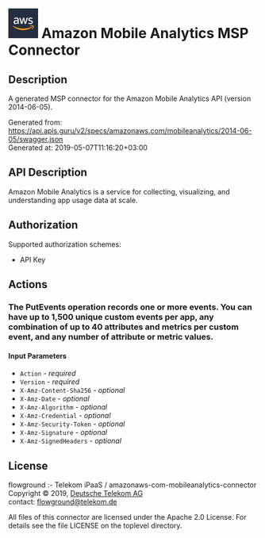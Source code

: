 # ![LOGO](logo.png) Amazon Mobile Analytics MSP Connector

## Description

A generated MSP connector for the Amazon Mobile Analytics API (version 2014-06-05).

Generated from: https://api.apis.guru/v2/specs/amazonaws.com/mobileanalytics/2014-06-05/swagger.json<br/>
Generated at: 2019-05-07T11:16:20+03:00

## API Description

Amazon Mobile Analytics is a service for collecting, visualizing, and understanding app usage data at scale.

## Authorization

Supported authorization schemes:
- API Key
## Actions

### The PutEvents operation records one or more events. You can have up to 1,500 unique custom events per app, any combination of up to 40 attributes and metrics per custom event, and any number of attribute or metric values.

#### Input Parameters
* `Action` - _required_
* `Version` - _required_
* `X-Amz-Content-Sha256` - _optional_
* `X-Amz-Date` - _optional_
* `X-Amz-Algorithm` - _optional_
* `X-Amz-Credential` - _optional_
* `X-Amz-Security-Token` - _optional_
* `X-Amz-Signature` - _optional_
* `X-Amz-SignedHeaders` - _optional_

## License

flowground :- Telekom iPaaS / amazonaws-com-mobileanalytics-connector<br/>
Copyright © 2019, [Deutsche Telekom AG](https://www.telekom.de)<br/>
contact: flowground@telekom.de

All files of this connector are licensed under the Apache 2.0 License. For details
see the file LICENSE on the toplevel directory.

